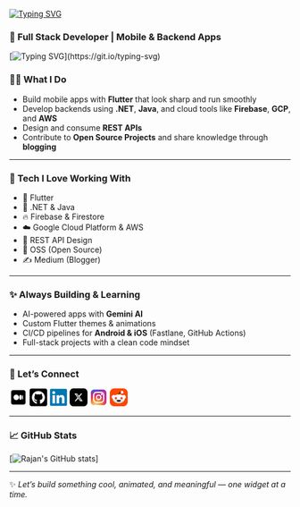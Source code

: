 [![Typing SVG](https://readme-typing-svg.herokuapp.com?font=Noto+Sans&weight=500&size=32&duration=2000&pause=500&color=008080&vCenter=true&random=true&width=435&lines=Hi+%F0%9F%91%8B%2C+I+am+Rajan)](https://git.io/typing-svg)

### 🚀 Full Stack Developer | Mobile & Backend Apps

[![Typing SVG](https://readme-typing-svg.herokuapp.com?font=Fira+Code\&size=28\&duration=2000\&pause=500\&color=00C9A7\&vCenter=true\&random=true\&width=600\&lines=Hey+%F0%9F%91%8B%2C+I'm+Rajan!)](https://git.io/typing-svg)


### 👨‍💻 What I Do

* Build mobile apps with **Flutter** that look sharp and run smoothly
* Develop backends using **.NET**, **Java**, and cloud tools like **Firebase**, **GCP**, and **AWS**
* Design and consume **REST APIs**
* Contribute to **Open Source Projects** and share knowledge through **blogging**

---

### 🧠 Tech I Love Working With

* 💙 Flutter
* 🧱 .NET & Java
* 🔥 Firebase & Firestore
* ☁️ Google Cloud Platform & AWS
* 🔗 REST API Design
* 🤩 OSS (Open Source)
* ✍️ Medium (Blogger)

---

### ✨ Always Building & Learning

* AI-powered apps with **Gemini AI**
* Custom Flutter themes & animations
* CI/CD pipelines for **Android & iOS** (Fastlane, GitHub Actions)
* Full-stack projects with a clean code mindset

---

### 🔗 Let’s Connect

<a href="https://medium.com/@rajan.metaliya"><img src="assets/medium.svg" height="32"></a>
<a href="https://github.com/Rajan-Metaliya"><img src="assets/github.png" height="32" width="32"></a>
<a href="https://www.linkedin.com/in/rajan-metaliya-752087140/"><img src="assets/linkedin.svg" height="32"></a>
<a href="https://x.com/Rj_7_7_7"><img src="assets/x-social-media.svg" height="32"></a>
<a href="https://www.instagram.com/_rj777"><img src="assets/instagram.svg" height="32"></a>
<a href="https://www.reddit.com/user/Excellent_Ad4984/"><img src="assets/reddit.svg" height="32"></a>

---

### 📈 GitHub Stats

[![Rajan's GitHub stats](https://github-readme-stats.vercel.app/api?username=rajanmagar&show_icons=true&theme=radical)]

---

✨ *Let’s build something cool, animated, and meaningful — one widget at a time.*

